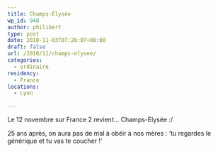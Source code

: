 ```yaml
---
title: Champs-Élysée
wp_id: 948
author: philibert
type: post
date: 2010-11-03T07:20:07+00:00
draft: false
url: /2010/11/champs-elysee/
categories:
  - ordinaire
residency:
  - France
locations:
  - Lyon

---
```

Le 12 novembre sur France 2 revient&#8230; Champs-Elysée :/

25 ans après, on aura pas de mal à obéir à nos mères : &lsquo;tu regardes le générique et tu vas te coucher !&rsquo;